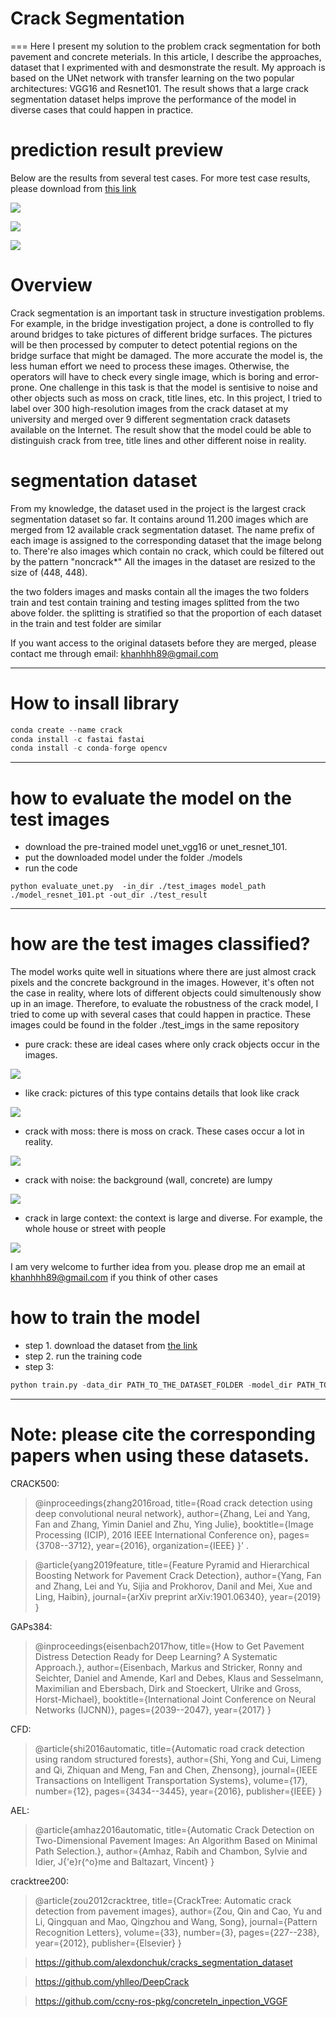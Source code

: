 # Crack Segmentation
===
Here I present my solution to the problem crack segmentation for both pavement and concrete meterials. 
In this article, I describe the approaches, dataset that I exprimented with and desmonstrate the result. 
My approach is based on the UNet network with transfer learning on the two popular architectures: VGG16 and Resnet101.
The result shows that a large crack segmentation dataset helps improve the performance of the model in diverse cases that 
could happen in practice.

# prediction result preview
Below are the results from several test cases. For more test case results, please download from [this link]()

![](./assets/show_result_2.jpg)

![](./assets/show_result_3.jpg)

![](./assets/show_result_4.jpg)

# Overview
Crack segmentation is an important task in structure investigation problems. 
For example, in the bridge investigation project, a done is controlled to fly around bridges to take pictures
of different bridge surfaces. The pictures will be then processed by computer to detect potential regions on the bridge surface
that might be damaged. The more accurate the model is, the less human effort we need to process these images. Otherwise,
the operators will have to check every single image, which is boring and error-prone. 
One challenge in this task is that the model is sentisive to noise and other objects such as moss on crack, title lines, etc. 
In this project, I tried to label over 300 high-resolution images from the crack dataset at my university and merged over 9 different
segmentation crack datasets available on the Internet. The result show that the model could be able to distinguish crack from tree, title lines
and other different noise in reality.

# segmentation dataset
From my knowledge, the dataset used in the project is the largest crack segmentation dataset so far. 
It contains around 11.200 images which are merged from 12 available crack segmentation dataset.
The name prefix of each image is assigned to the corresponding dataset that the image belong to. 
There're also images which contain no crack, which could be filtered out by the pattern "noncrack*"
All the images in the dataset are resized to the size of (448, 448).

the two folders images and masks contain all the images
the two folders train and test contain training and testing images splitted from the two above folder. 
the splitting is stratified so that the proportion of each dataset in the train and test folder are similar

If you want access to the original datasets before they are merged, please contact me through email: khanhhh89@gmail.com

***
# How to insall library
```python
conda create --name crack
conda install -c fastai fastai 
conda install -c conda-forge opencv 
```

***
# how to evaluate the model on the test images
- download the pre-trained model unet_vgg16 or unet_resnet_101.
- put the downloaded model under the folder ./models
- run the code
```pythonstub
python evaluate_unet.py  -in_dir ./test_images model_path ./model_resnet_101.pt -out_dir ./test_result
```

***
# how are the test images classified?
The model works quite well in situations where there are just almost crack pixels and the concrete background in the images. 
However, it's often not the case in reality, where lots of different objects could simultenously show up in an image. 
Therefore, to evaluate the robustness of the crack model, I tried to come up with several cases that could happen in practice. 
These images could be found in the folder ./test_imgs in the same repository 

- pure crack: these are ideal cases where only crack objects occur in the images.

![](./assets/pure_crack.jpg)

- like crack: pictures of this type contains details that look like crack 

![](./assets/like_crack.jpg)

- crack with moss: there is moss on crack. These cases occur a lot in reality.

![](./assets/crack_with_moss.jpg)

- crack with noise: the background (wall, concrete) are lumpy  

![](./assets/crack_noise.jpg)

- crack in large context: the context is large and diverse. For example, the whole house or street with people

![](./assets/crack_in_large_context.jpeg)

I am very welcome to further idea from you. please drop me an email at khanhhh89@gmail.com if you think of other cases

# how to train the model
- step 1. download the dataset from [the link](https://drive.google.com/open?id=1xrOqv0-3uMHjZyEUrerOYiYXW_E8SUMP)
- step 2. run the training code
- step 3: 
```python 
python train.py -data_dir PATH_TO_THE_DATASET_FOLDER -model_dir PATH_TO_MODEL_DIRECTORY -model_type resnet_101
```

***

# Note: please cite the corresponding papers when using these datasets.

CRACK500:
>@inproceedings{zhang2016road,
  title={Road crack detection using deep convolutional neural network},
  author={Zhang, Lei and Yang, Fan and Zhang, Yimin Daniel and Zhu, Ying Julie},
  booktitle={Image Processing (ICIP), 2016 IEEE International Conference on},
  pages={3708--3712},
  year={2016},
  organization={IEEE}
}' .

>@article{yang2019feature,
  title={Feature Pyramid and Hierarchical Boosting Network for Pavement Crack Detection},
  author={Yang, Fan and Zhang, Lei and Yu, Sijia and Prokhorov, Danil and Mei, Xue and Ling, Haibin},
  journal={arXiv preprint arXiv:1901.06340},
  year={2019}
}

GAPs384: 
>@inproceedings{eisenbach2017how,
  title={How to Get Pavement Distress Detection Ready for Deep Learning? A Systematic Approach.},
  author={Eisenbach, Markus and Stricker, Ronny and Seichter, Daniel and Amende, Karl and Debes, Klaus
          and Sesselmann, Maximilian and Ebersbach, Dirk and Stoeckert, Ulrike
          and Gross, Horst-Michael},
  booktitle={International Joint Conference on Neural Networks (IJCNN)},
  pages={2039--2047},
  year={2017}
}

CFD: 
>@article{shi2016automatic,
  title={Automatic road crack detection using random structured forests},
  author={Shi, Yong and Cui, Limeng and Qi, Zhiquan and Meng, Fan and Chen, Zhensong},
  journal={IEEE Transactions on Intelligent Transportation Systems},
  volume={17},
  number={12},
  pages={3434--3445},
  year={2016},
  publisher={IEEE}
}

AEL: 
>@article{amhaz2016automatic,
  title={Automatic Crack Detection on Two-Dimensional Pavement Images: An Algorithm Based on Minimal Path Selection.},
  author={Amhaz, Rabih and Chambon, Sylvie and Idier, J{\'e}r{\^o}me and Baltazart, Vincent}
}

cracktree200: 
>@article{zou2012cracktree,
  title={CrackTree: Automatic crack detection from pavement images},
  author={Zou, Qin and Cao, Yu and Li, Qingquan and Mao, Qingzhou and Wang, Song},
  journal={Pattern Recognition Letters},
  volume={33},
  number={3},
  pages={227--238},
  year={2012},
  publisher={Elsevier}
}

>https://github.com/alexdonchuk/cracks_segmentation_dataset

>https://github.com/yhlleo/DeepCrack

>https://github.com/ccny-ros-pkg/concreteIn_inpection_VGGF